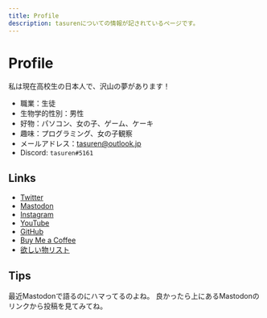 ```yaml
---
title: Profile
description: tasurenについての情報が記されているページです。
---
```

# Profile
私は現在高校生の日本人で、沢山の夢があります！

- 職業：生徒
- 生物学的性別：男性
- 好物：パソコン、女の子、ゲーム、ケーキ
- 趣味：プログラミング、女の子観察
- メールアドレス：[tasuren@outlook.jp](tasuren@outlook.jp)
- Discord: `tasuren#5161`

## Links
- <a href="https://twitter.com/tasuren1022/" target="_blank">Twitter</a>
- <a href="https://mstdn.jp/web/@tasuren1022/" target="_blank">Mastodon</a>
- <a href="https://www.instagram.com/tasuren1022/" target="_blank">Instagram</a>
- <a href="https://www.youtube.com/@tasuren/" target="_blank">YouTube</a>
- <a href="https://github.com/tasuren/" target="_blank">GitHub</a>
- <a href="https://www.buymeacoffee.com/tasuren/" target="_blank">Buy Me a Coffee</a>
- <a href="https://www.amazon.jp/hz/wishlist/ls/JNO8G3WBMKAX?ref_=wl_share" target="_blank">欲しい物リスト</a>

## Tips
最近Mastodonで語るのにハマってるのよね。
良かったら上にあるMastodonのリンクから投稿を見てみてね。